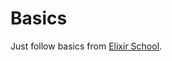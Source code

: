 # Basics

Just follow basics from [Elixir School](https://elixirschool.com/en/lessons/basics/basics/).
